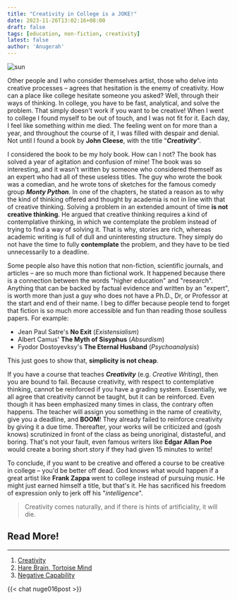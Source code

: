 ```yaml
---
title: "Creativity in College is a JOKE!"
date: 2023-11-26T13:02:16+08:00
draft: false
tags: [education, non-fiction, creativity]
latest: false
author: 'Anugerah'
---
```


![sun](/sun.png#center)

Other people and I who consider themselves artist, those who delve into creative processes – agrees that hesitation is the enemy of creativity. How can a place like college hesitate someone you asked? Well, through their ways of thinking. In college, you have to be fast, analytical, and solve the problem. That simply doesn't work if you want to be creative! When I went to college I found myself to be out of touch, and I was not fit for it. Each day, I feel like something within me died. The feeling went on for more than a year, and throughout the course of it, I was filled with despair and denial. Not until I found a book by **John Cleese**, with the title "***Creativity***".

I considered the book to be my holy book. How can I not? The book has solved a year of agitation and confusion of mine! The book was so interesting, and it wasn't written by someone who considered themself as an expert who had all of these useless titles. The guy who wrote the book was a comedian, and he wrote tons of sketches for the famous comedy group ***Monty Python***. In one of the chapters, he stated a reason as to why the kind of thinking offered and thought by academia is not in line with that of creative thinking. Solving a problem in an extended amount of time **is not creative thinking**. He argued that creative thinking requires a kind of contemplative thinking, in which we contemplate the problem instead of trying to find a way of solving it. That is why, stories are rich, whereas academic writing is full of dull and uninteresting structure. They simply do not have the time to fully **contemplate** the problem, and they have to be tied unnecessarily to a deadline.

Some people also have this notion that non-fiction, scientific journals, and articles – are so much more than fictional work. It happened because there is a connection between the words "higher education" and "research". Anything that can be backed by factual evidence and written by an "expert", is worth more than just a guy who does not have a Ph.D., Dr, or Professor at the start and end of their name. I beg to differ because people tend to forget that fiction is so much more accessible and fun than reading those soulless papers. For example:

- Jean Paul Satre's **No Exit** (*Existensialism*)
- Albert Camus' **The Myth of Sisyphus** (*Absurdism*)
- Fyodor Dostoyevksy's **The Eternal Husband** (*Psychoanalysis*)

This just goes to show that, **simplicity is not cheap**.

If you have a course that teaches ***Creativity*** (e.g. *Creative Writing*), then you are bound to fail. Because creativity, with respect to contemplative thinking, cannot be reinforced if you have a grading system. Essentially, we all agree that creativity cannot be taught, but it can be reinforced. Even though it has been emphasized many times in class, the contrary often happens. The teacher will assign you something in the name of creativity, give you a deadline, and **BOOM**! They already failed to reinforce creativity by giving it a due time. Thereafter, your works will be criticized and (gosh knows) scrutinized in front of the class as being unoriginal, distasteful, and boring. That's not your fault, even famous writers like **Edgar Allan Poe** would create a boring short story if they had given 15 minutes to write!

To conclude, if you want to be creative and offered a course to be creative in college – you'd be better off dead. God knows what would happen if a great artist like **Frank Zappa** went to college instead of pursuing music. He might just earned himself a title, but that's it. He has sacrificed his freedom of expression only to jerk off his "*intelligence*". 

>Creativity comes naturally, and if there is hints of artificiality, it will die.

## Read More!
---
1. [Creativity](https://app.thestorygraph.com/books/4b89fd4d-332f-408e-b8b6-f065b69a1bbe)
2. [Hare Brain, Tortoise Mind](https://app.thestorygraph.com/books/fa5f300e-e0d1-40c6-b069-cdf46fcb6339)
3. [Negative Capability](https://aeon.co/essays/it-is-art-not-apps-that-helps-us-with-our-complex-feelings)

{{< chat nuge016post >}}